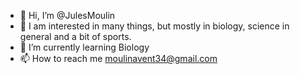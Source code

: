- 👋 Hi, I’m @JulesMoulin
- 👀 I am interested in many things, but mostly in biology, science in general and a bit of sports.
- 🌱 I’m currently learning Biology 
- 📫 How to reach me moulinavent34@gmail.com

<!---
JulesMoulin/JulesMoulin is a ✨ special ✨ repository because its `README.md` (this file) appears on your GitHub profile.
You can click the Preview link to take a look at your changes.
--->
